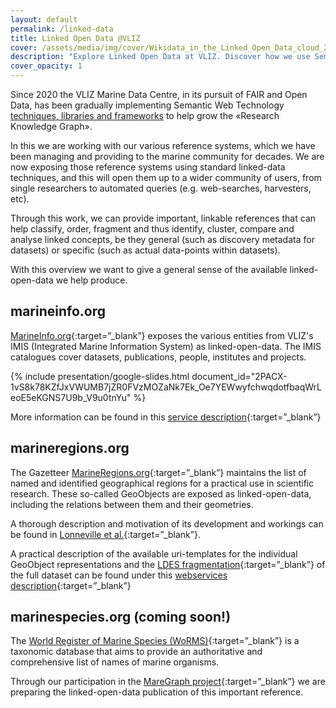 ```yaml
---
layout: default
permalink: /linked-data
title: Linked Open Data @VLIZ
cover: /assets/media/img/cover/Wikidata_in_the_Linked_Open_Data_cloud_2020-08-20.svg
description: "Explore Linked Open Data at VLIZ. Discover how we use Semantic Web Technology to grow the Research Knowledge Graph and expose our reference systems to a wider community."
cover_opacity: 1
---
```


Since 2020 the VLIZ Marine Data Centre, in its pursuit of FAIR and Open Data, has been gradually implementing Semantic Web Technology [techniques, libraries and frameworks](/fair-open-data#technical) to help grow the «Research Knowledge Graph». 

In this we are working with our various reference systems, which we have been managing and providing to the marine community for decades. We are now exposing those reference systems using standard linked-data techniques, and this will open them up to a wider community of users, from single researchers to automated queries (e.g. web-searches, harvesters, etc).

Through this work, we can provide important, linkable references that can help classify, order, fragment and thus identify, cluster, compare and analyse linked concepts, be they general (such as discovery metadata for datasets) or specific (such as actual data-points within datasets).

With this overview we want to give a general sense of the available linked-open-data we help produce.

## marineinfo.org <a name="marineinfo"></a>

[MarineInfo.org](https://marineinfo.org/){:target=”_blank”} exposes the various entities from VLIZ's IMIS (Integrated Marine Information System) as linked-open-data. The IMIS catalogues cover datasets, publications, people, institutes and projects.

{% include presentation/google-slides.html
   document_id="2PACX-1vS8k78KZfJxVWUMB7jZR0FVzMOZaNk7Ek_Oe7YEWwyfchwqdotfbaqWrLeoE5eKGNS7U9b_V9u0tnYu"
%}
 
More information can be found in this [service description](https://marineinfo.org/products-and-services){:target=”_blank”}

## marineregions.org <a name="marineregions"></a>

The Gazetteer [MarineRegions.org](https://marineregions.org/){:target=”_blank”} maintains the list of named and identified geographical regions for a practical use in scientific research. These so-called GeoObjects are exposed as linked-open-data, including the relations between them and their geometries.

A thorough description and motivation of its development and workings can be found in [Lonneville et al.](https://marineinfo.org/id/publication/346947){:target=”_blank”}.

A practical description of the available uri-templates for the individual GeoObject representations and the [LDES fragmentation](https://marineregions.org/feed){:target=”_blank”} of the full dataset can be found under this [webservices description](https://marineregions.org/gazetteer.php?p=webservices){:target=”_blank”} 


## marinespecies.org (coming soon!) <a name="marinespecies"></a>

The [World Register of Marine Species (WoRMS)](https://marinespecies.org/){:target=”_blank”} is a taxonomic database that aims to provide an authoritative and comprehensive list of names of marine organisms.

Through our participation in the [MareGraph project](https://www.maregraph.eu/){:target=”_blank”} we are preparing the linked-open-data publication of this important reference.

